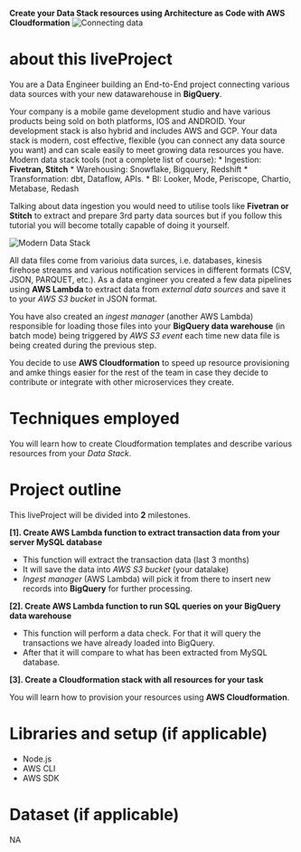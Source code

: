 
**Create your Data Stack resources using Architecture as Code with AWS Cloudformation**
![Connecting data](https://mydataschool.com/liveprojects/img/s2-intro-1.png)


# about this liveProject

You are a Data Engineer building an End-to-End project connecting various data sources with your new datawarehouse in **BigQuery**.

Your company is a mobile game development studio and have various products being sold on both platforms, IOS and ANDROID. Your development stack is also hybrid and includes AWS and GCP. 
Your data stack is modern, cost effective, flexible (you can connect any data source you want) and can scale easily to meet growing data resources you have. 
Modern data stack tools (not a complete list of course):
    * Ingestion: **Fivetran, Stitch**
    * Warehousing: Snowflake, Bigquery, Redshift
    * Transformation: dbt, Dataflow, APIs.
    * BI: Looker, Mode, Periscope, Chartio, Metabase, Redash

Talking about data ingestion you would need to utilise tools like **Fivetran or Stitch** to extract and prepare 3rd party data sources but if you follow this tutorial you will become totally capable of doing it yourself.

![Modern Data Stack](https://mydataschool.com/liveprojects/img/modernDataStack.png)

All data files come from varioius data surces, i.e. databases, kinesis firehose streams and various notification services in different formats (CSV, JSON, PARQUET, etc.).
As a data engineer you created a few data pipelines using **AWS Lambda** to extract data from *external data sources* and save it to your *AWS S3 bucket* in JSON format. 

You have also created an *ingest manager* (another AWS Lambda) responsible for loading those files into your **BigQuery data warehouse** (in batch mode) being triggered by *AWS S3 event* each time new data file is being created during the previous step.

You decide to use **AWS Cloudformation** to speed up resource provisioning and amke things easier for the rest of the team in case they decide to contribute or integrate with other microservices they create.

# Techniques employed

You will learn how to create Cloudformation templates and describe various resources from your *Data Stack*.

# Project outline

This liveProject will be divided into **2** milestones.

**[1]. Create AWS Lambda function to extract transaction data from your server MySQL database**
- This function will extract the transaction data (last 3 months)
- It will save the data into *AWS S3 bucket* (your datalake)
- *Ingest manager* (AWS Lambda) will pick it from there to insert new records into **BigQuery** for further processing.

**[2]. Create AWS Lambda function to run SQL queries on your BigQuery data warehouse**
- This function will perform a data check. For that it will query the transactions we have already loaded into BigQuery.
- After that it will compare to what has been extracted from MySQL database.

**[3]. Create a Cloudformation stack with all resources for your task**


You will learn how to provision your resources using **AWS Cloudformation**.





# Libraries and setup (if applicable)

- Node.js
- AWS CLI
- AWS SDK



# Dataset (if applicable)

NA
